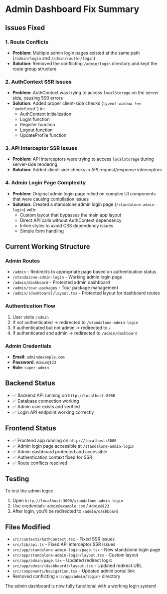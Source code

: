 # Admin Dashboard Fix Summary

## Issues Fixed

### 1. Route Conflicts
- **Problem**: Multiple admin login pages existed at the same path (`/admin/login` and `/admin/(auth)/login`)
- **Solution**: Removed the conflicting `/admin/login` directory and kept the route group structure

### 2. AuthContext SSR Issues
- **Problem**: AuthContext was trying to access `localStorage` on the server side, causing 500 errors
- **Solution**: Added proper client-side checks (`typeof window !== 'undefined'`) in:
  - AuthContext initialization
  - Login function
  - Register function
  - Logout function
  - UpdateProfile function

### 3. API Interceptor SSR Issues
- **Problem**: API interceptors were trying to access `localStorage` during server-side rendering
- **Solution**: Added client-side checks in API request/response interceptors

### 4. Admin Login Page Complexity
- **Problem**: Original admin login page relied on complex UI components that were causing compilation issues
- **Solution**: Created a standalone admin login page (`/standalone-admin-login`) with:
  - Custom layout that bypasses the main app layout
  - Direct API calls without AuthContext dependency
  - Inline styles to avoid CSS dependency issues
  - Simple form handling

## Current Working Structure

### Admin Routes
- `/admin` - Redirects to appropriate page based on authentication status
- `/standalone-admin-login` - Working admin login page
- `/admin/dashboard` - Protected admin dashboard
- `/admin/tour-packages` - Tour package management
- `/admin/(dashboard)/layout.tsx` - Protected layout for dashboard routes

### Authentication Flow
1. User visits `/admin`
2. If not authenticated → redirected to `/standalone-admin-login`
3. If authenticated but not admin → redirected to `/`
4. If authenticated and admin → redirected to `/admin/dashboard`

### Admin Credentials
- **Email**: `admin@example.com`
- **Password**: `Admin@123`
- **Role**: `super-admin`

## Backend Status
- ✅ Backend API running on `http://localhost:8000`
- ✅ Database connection working
- ✅ Admin user exists and verified
- ✅ Login API endpoint working correctly

## Frontend Status
- ✅ Frontend app running on `http://localhost:3000`
- ✅ Admin login page accessible at `/standalone-admin-login`
- ✅ Admin dashboard protected and accessible
- ✅ Authentication context fixed for SSR
- ✅ Route conflicts resolved

## Testing
To test the admin login:
1. Open `http://localhost:3000/standalone-admin-login`
2. Use credentials: `admin@example.com` / `Admin@123`
3. After login, you'll be redirected to `/admin/dashboard`

## Files Modified
- `src/contexts/AuthContext.tsx` - Fixed SSR issues
- `src/lib/api.ts` - Fixed API interceptor SSR issues
- `src/app/standalone-admin-login/page.tsx` - New standalone login page
- `src/app/standalone-admin-login/layout.tsx` - Custom layout
- `src/app/admin/page.tsx` - Updated redirect logic
- `src/app/admin/(dashboard)/layout.tsx` - Updated redirect URL
- `src/components/Navigation.tsx` - Updated admin portal link
- Removed conflicting `src/app/admin/login/` directory

The admin dashboard is now fully functional with a working login system!
